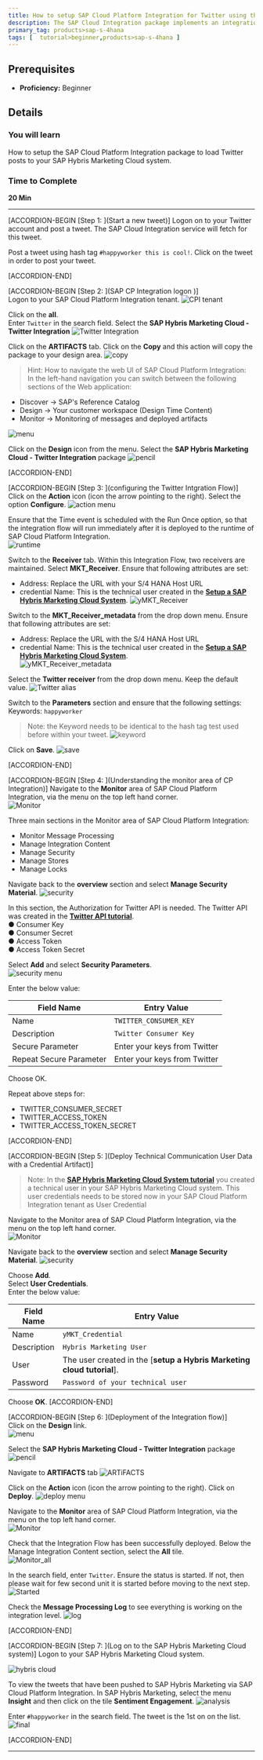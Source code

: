 ```yaml
---
title: How to setup SAP Cloud Platform Integration for Twitter using the SAP Hybris Marketing Cloud System
description: The SAP Cloud Integration package implements an integration of Social Media Data into SAP Hybris Marketing Cloud. It allows you to load and analyze Social Media data from Twitter into your SAP Hybris Marketing Cloud system.
primary_tag: products>sap-s-4hana
tags: [  tutorial>beginner,products>sap-s-4hana ]
---
```


## Prerequisites  
 - **Proficiency:** Beginner

## Details
### You will learn  
How to setup the SAP Cloud Platform Integration package to load Twitter posts to your SAP Hybris Marketing Cloud system.

### Time to Complete
**20 Min**

---

[ACCORDION-BEGIN [Step 1: ](Start a new tweet)]
Logon on to your Twitter account and post a tweet.  The SAP Cloud Integration service will fetch for this tweet.   

Post a tweet using hash tag `#happyworker this is cool!`.  Click on the tweet in order to post your tweet.  

[ACCORDION-END]

[ACCORDION-BEGIN [Step 2: ](SAP CP Integration logon )]  
Logon to your SAP Cloud Platform Integration tenant.
![CPI tenant](3.png)  

Click on the **all**.  
Enter `Twitter` in the search field.
Select the **SAP Hybris Marketing Cloud - Twitter Integration**
![Twitter Integration](4.png)

Click on the **ARTIFACTS** tab.
Click on the **Copy** and this action will copy the package to your design area.
![copy](5.png)  

>Hint: How to navigate the web UI of SAP Cloud Platform Integration:  
In the left-hand navigation you can switch between the following sections of the Web application:
- Discover → SAP's Reference Catalog
- Design →  Your customer workspace (Design Time Content)
- Monitor → Monitoring of messages and deployed artifacts  

![menu](7.png)  

Click on the **Design** icon from the menu. Select the **SAP Hybris Marketing Cloud - Twitter Integration** package
![pencil](6.png)

[ACCORDION-END]


[ACCORDION-BEGIN [Step 3: ](configuring the Twitter Intgration Flow)]  
Click on the **Action** icon (icon the arrow pointing to the right). Select the option **Configure**.
![action menu](8.png)  

Ensure that the Time event is scheduled with the Run Once option, so that the integration flow will run immediately after it is deployed to the runtime of SAP Cloud Platform Integration.  
![runtime](9.png)  

Switch to the **Receiver** tab. Within this Integration Flow, two receivers are maintained. Select **MKT_Receiver**. Ensure that following attributes are set:
- Address:  Replace the URL with your S/4 HANA Host URL
- credential Name:  This is the technical user created in the [**Setup a SAP Hybris Marketing Cloud System**](https://www.sap.com/developer/tutorials/cpi-sentiment-analysis-s4.html).
![yMKT_Receiver](10.png)  

Switch to the **MKT_Receiver_metadata** from the drop down menu.
Ensure that following attributes are set:
- Address:  Replace the URL with the S/4 HANA Host URL
- credential Name:  This is the technical user created in the [**Setup a SAP Hybris Marketing Cloud System**](https://www.sap.com/developer/tutorials/cpi-sentiment-analysis-s4.html).  
![yMKT_Receiver_metadata](11.png)  

Select the  **Twitter receiver** from the drop down menu.  Keep the default value.
![Twitter alias](12.png)  

Switch to the **Parameters** section and ensure that the following settings:  
Keywords:  `happyworker`
>Note: the Keyword needs to be identical to the hash tag test used before within your tweet.
![keyword](13.png)  

Click on **Save**.
![save](14.png)  

[ACCORDION-END]

[ACCORDION-BEGIN [Step 4: ](Understanding the monitor area of CP Integration)]
Navigate to the **Monitor** area of SAP Cloud Platform Integration, via the menu on the top left hand corner.  
![Monitor](18.png)  

Three main sections in the Monitor area of SAP Cloud Platform Integration:

- Monitor Message Processing
- Manage Integration Content
- Manage Security
- Manage Stores
- Manage Locks

Navigate back to the **overview** section and select **Manage Security Material**.
![security](28.png)

In this section, the Authorization for Twitter API is needed. The Twitter API was created in the [**Twitter API tutorial**](https://www.sap.com/developer/tutorials/cpi-sentiment-analysis-social.html).  
●	Consumer Key   
●	Consumer Secret  
●	Access Token  
●	Access Token Secret  

Select **Add** and select **Security Parameters**.  
![security menu](29.png)

Enter the below value:  

Field Name             | Entry Value
---------              | -------------
Name                   | `TWITTER_CONSUMER_KEY`
Description            | `Twitter Consumer Key`
Secure Parameter       | Enter your keys from Twitter
Repeat Secure Parameter| Enter your keys from Twitter

Choose OK.

Repeat above steps for:
- TWITTER_CONSUMER_SECRET
- TWITTER_ACCESS_TOKEN
- TWITTER_ACCESS_TOKEN_SECRET

[ACCORDION-END]

[ACCORDION-BEGIN [Step 5: ](Deploy Technical Communication User Data with a Credential Artifact)]
>Note:  In the [**SAP Hybris Marketing Cloud System tutorial**](https://www.sap.com/developer/tutorials/cpi-sentiment-analysis-s4.html) you created a technical user in your SAP Hybris Marketing Cloud system. This user credentials needs to be stored now in your SAP Cloud Platform Integration tenant as User Credential

Navigate to the Monitor area of SAP Cloud Platform Integration, via the menu on the top left hand corner.  
![Monitor](18.png)  

Navigate back to the **overview** section and select **Manage Security Material**.
![security](28.png)

Choose **Add**.  
Select **User Credentials**.  
Enter the below value:

Field Name  |Entry Value
----------- | -------------
Name        | `yMKT_Credential`
Description | `Hybris Marketing User`
User        |  The user created in the [**setup a Hybris Marketing cloud tutorial**].  
Password    | `Password of your technical user`

Choose **OK**.
[ACCORDION-END]

[ACCORDION-BEGIN [Step 6: ](Deployment of the Integration flow)]  
Click on the **Design** link.  
![menu](7.png)  

Select the **SAP Hybris Marketing Cloud - Twitter Integration** package
![pencil](6.png)  

Navigate to **ARTIFACTS** tab
![ARTiFACTS](30.png)  

Click on the **Action** icon (icon the arrow pointing to the right).
Click on **Deploy**.
![deploy menu](32.png)

Navigate to the **Monitor** area of SAP Cloud Platform Integration, via the menu on the top left hand corner.  
![Monitor](18.png)  

Check that the Integration Flow has been successfully deployed. Below the Manage Integration Content section, select the **All** tile.  
![Monitor_all](21.png)  

In the search field, enter `Twitter`.  Ensure the status is started.  If not, then please wait for few second unit it is started before moving to the next step.
![Started](20.png)  

Check the **Message Processing Log**  to see everything is working on the integration level.
![log](24.png)

[ACCORDION-END]

[ACCORDION-BEGIN [Step 7: ](Log on to the SAP Hybris Marketing Cloud system)]
Logon to your SAP Hybris Marketing Cloud system.

![hybris cloud](25.png)

To view the tweets that have been pushed to SAP Hybris Marketing via SAP Cloud Platform Integration.  In SAP Hybris Marketing, select the menu **Insight** and then click on the tile **Sentiment Engagement**.
![analysis](26.png)  

Enter `#happyworker` in the search field.  The tweet is the 1st on on the list.
![final](27.png)  

[ACCORDION-END]

---

